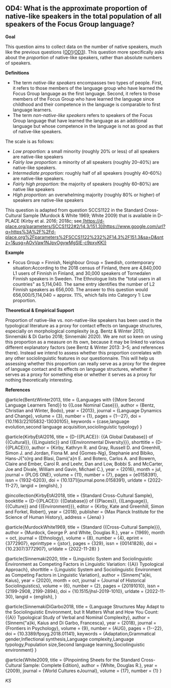 
## OD4: What is the approximate proportion of native-like speakers in the total population of all speakers of the Focus Group language?



**Goal**

This question aims to collect data on the number of native speakers, much like the previous questions ([OD1](https://www.google.com/url?q=https%3A%2F%2Fsites.google.com%2Fview%2Frs210205edomains-questionnaire%2Foverview-rationales%23h.mwets06t8d8k&sa=D&sntz=1&usg=AOvVaw0Mm1RQcnZ_PWSOqYY1Mb_s)/[OD3](https://www.google.com/url?q=https%3A%2F%2Fsites.google.com%2Fview%2Frs210205edomains-questionnaire%2Foverview-rationales%23h.oj3o71nbt3p&sa=D&sntz=1&usg=AOvVaw1ybSygW7q6dyvFUb8t7y6X)). This question more specifically asks about the *proportion* of native-like speakers, rather than absolute numbers of speakers.



**Definitions**

- The term *native-like* *speakers* encompasses two types of people. First, it refers to those members of the language group who have learned the Focus Group language as the first language. Second, it refers to those members of the Focus Group who have learned the language since childhood and their competence in the language is comparable to first language learners.
- The term *non-native-like speakers* refers to speakers of the Focus Group language that have learned the language as an additional language but whose competence in the language is not as good as that of native-like speakers.




The scale is as follows:

- *Low proportion:* a small minority (roughly 20% or less) of all speakers are native-like speakers
- *Fairly low proportion:* a minority of all speakers (roughly 20–40%) are native-like speakers.
- *Intermediate proportion:* roughly half of all speakers (roughly 40–60%) are native-like speakers.
- *Fairly high proportion:* the majority of speakers (roughly 60–80%) are native like speakers
- *High proportion:* an overwhelming majority (roughly 80% or higher) of speakers are native-like speakers




This question is adapted from question SCCS1122 in the Standard Cross-Cultural Sample (Murdock & White 1969; White 2009) that is available in D-PLACE (Kirby et al. 2016; 2018c; see[ ](https://www.google.com/url?q=https%3A%2F%2Fd-place.org%2Fparameters%2FSCCS1122%232%2F14.3%2F151.3&sa=D&sntz=1&usg=AOvVaw1NJpvOgywMgSIE-c9pxyKK)[https://d-place.org/parameters/SCCS1122#2/14.3/151.3](https://www.google.com/url?q=https%3A%2F%2Fd-place.org%2Fparameters%2FSCCS1122%232%2F14.3%2F151.3&sa=D&sntz=1&usg=AOvVaw1NJpvOgywMgSIE-c9pxyKK))



**Example**

- Focus Group = Finnish, Neighbour Group = Swedish, contemporary situation:According to the 2018 census of Finland, there are 4,840,000 L1 users of Finnish in Finland, and 30,000 speakers of Tornedalen Finnish speakers in Sweden. The Ethnologue lists the "total users in all countries" as 5,114,040. The same entry identifies the number of L2 Finnish speakers as 656,000. The answer to this question would 656,000/5,114,040 = approx. 11%, which falls into Category 1: Low proportion.




**Theoretical & Empirical Support**

Proportion of native-like vs. non-native-like speakers has been used in the typological literature as a proxy for contact effects on language structures, especially on morphological complexity (e.g. Bentz & Winter 2013; Sinnemäki & Di Garbo 2018; Sinnemäki 2020). We are not so keen on using this proportion as a measure on its own, because it may be linked to various different explanatory factors (see Bentz & Winter 2013: 3–5; and references there). Instead we intend to assess whether this proportion correlates with any other sociolinguistic features in our questionnaire. This will help us assessing whether this proportion can really serve as a proxy for the degree of language contact and its effects on language structures, whether it serves as a proxy for something else or whether it serves as a proxy for nothing theoretically interesting.



**References**

@article{BentzWinter2013,
  title = {Languages with {{More Second Language Learners Tend}} to {{Lose Nominal Case}}},
  author = {Bentz, Christian and Winter, Bodo},
  year = {2013},
  journal = {Language Dynamics and Change},
  volume = {3},
  number = {1},
  pages = {1--27},
  doi = {10.1163/22105832-13030105},
  keywords = {case,language evolution,second language acquisition,sociolinguistic typology}
}

@article{KirbyEtAl2016,
  title = {D-{{PLACE}}: {{A Global Database}} of {{Cultural}}, {{Linguistic}} and {{Environmental Diversity}}},
  shorttitle = {D-{{PLACE}}},
  author = {Kirby, Kathryn R. and Gray, Russell D. and Greenhill, Simon J. and Jordan, Fiona M. and {Gomes-Ng}, Stephanie and Bibiko, Hans-J{\"o}rg and Blasi, Dami{\'a}n E. and Botero, Carlos A. and Bowern, Claire and Ember, Carol R. and Leehr, Dan and Low, Bobbi S. and McCarter, Joe and Divale, William and Gavin, Michael C.},
  year = {2016},
  month = jul,
  journal = {PLOS ONE},
  volume = {11},
  number = {7},
  pages = {e0158391},
  issn = {1932-6203},
  doi = {10.1371/journal.pone.0158391},
  urldate = {2022-11-27},
  langid = {english},
}

@incollection{KirbyEtAl2018,
  title = {Standard Cross-Cultural Sample},
  booktitle = {D-{{PLACE}}: {{Database}} of {{Places}}, {{Language}}, {{Culture}} and {{Environment}}},
  editor = {Kirby, Kate and Greenhill, Simon and Forkel, Robert},
  year = {2018},
  publisher = {Max Planck Institute for the Science of Human History},
  address = {Jena}
}

@article{MurdockWhite1969,
  title = {Standard {{Cross-Cultural Sample}}},
  author = {Murdock, George P. and White, Douglas R.},
  year = {1969},
  month = oct,
  journal = {Ethnology},
  volume = {8},
  number = {4},
  eprint = {3772907},
  eprinttype = {jstor},
  pages = {329},
  issn = {00141828},
  doi = {10.2307/3772907},
  urldate = {2022-11-28}
}

@article{Sinnemaki2020,
  title = {Linguistic System and Sociolinguistic Environment as Competing Factors in Linguistic Variation: {{A}} Typological Approach},
  shorttitle = {Linguistic System and Sociolinguistic Environment as Competing Factors in Linguistic Variation},
  author = {Sinnem{\"a}ki, Kaius},
  year = {2020},
  month = oct,
  journal = {Journal of Historical Sociolinguistics},
  volume = {6},
  number = {2},
  pages = {20191010},
  issn = {2199-2908, 2199-2894},
  doi = {10.1515/jhsl-2019-1010},
  urldate = {2022-11-30},
  langid = {english},
}

@article{SinnemakiDiGarbo2018,
  title = {Language Structures May Adapt to the Sociolinguistic Environment, but It Matters What and How You Count: {{A}} Typological Study of Verbal and Nominal Complexity},
  author = {Sinnem{\"a}ki, Kaius and Di Garbo, Francesca},
  year = {2018},
  journal = {Frontiers in Psychology},
  volume = {9},
  number = {AUG},
  pages = {1--22},
  doi = {10.3389/fpsyg.2018.01141},
  keywords = {Adaptation,Grammatical gender,Inflectional synthesis,Language complexity,Language typology,Population size,Second language learning,Sociolinguistic environment}
}

@article{White2009,
  title = {Pinpointing Sheets for the Standard Cross-Cultural Sample: Complete Edition},
  author = {White, Douglas R.},
  year = {2009},
  journal = {World Cultures eJournal},
  volume = {17},
  number = {1}
}



*KS*
